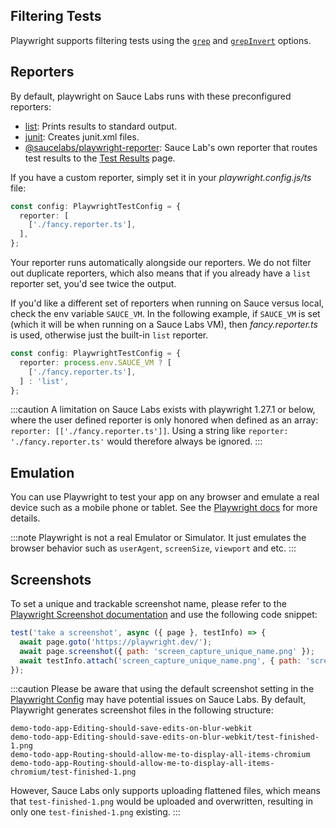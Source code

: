 ## Filtering Tests

Playwright supports filtering tests using the [`grep`](/web-apps/automated-testing/playwright/yaml/#grep) and [`grepInvert`](/web-apps/automated-testing/playwright/yaml/#grepinvert) options.

## Reporters

By default, playwright on Sauce Labs runs with these preconfigured reporters:

- [list](https://playwright.dev/docs/test-reporters#list-reporter): Prints results to standard output.
- [junit](https://playwright.dev/docs/test-reporters#junit-reporter): Creates junit.xml files.
- [@saucelabs/playwright-reporter](https://github.com/saucelabs/sauce-playwright-reporter): Sauce Lab's own reporter that routes test results to the [Test Results](/test-results/viewing-test-results/) page.

If you have a custom reporter, simply set it in your _playwright.config.js/ts_ file:

```typescript
const config: PlaywrightTestConfig = {
  reporter: [
    ['./fancy.reporter.ts'],
  ],
};
```

Your reporter runs automatically alongside our reporters.
We do not filter out duplicate reporters, which also means that if you already have a `list` reporter set, you'd see twice the output.

If you'd like a different set of reporters when running on Sauce versus local, check the env variable `SAUCE_VM`. In the following example, if `SAUCE_VM` is set (which it will be when running on a Sauce Labs VM), then _fancy.reporter.ts_ is used, otherwise just the built-in `list` reporter.

```typescript
const config: PlaywrightTestConfig = {
  reporter: process.env.SAUCE_VM ? [
    ['./fancy.reporter.ts'],
  ] : 'list',
};
```

:::caution
A limitation on Sauce Labs exists with playwright 1.27.1 or below, where the user defined reporter is only honored when defined as an array: `reporter: [['./fancy.reporter.ts']]`. Using a string like `reporter: './fancy.reporter.ts'` would therefore always be ignored.
:::

## Emulation

You can use Playwright to test your app on any browser and emulate a real device such as a mobile phone or tablet. See the [Playwright docs](https://playwright.dev/docs/emulation) for more details.

:::note
Playwright is not a real Emulator or Simulator. It just emulates the browser behavior such as `userAgent`, `screenSize`, `viewport` and etc.
:::

## Screenshots

To set a unique and trackable screenshot name, please refer to the [Playwright Screenshot documentation](https://playwright.dev/docs/screenshots) and use the following code snippet:

```javascript
test('take a screenshot', async ({ page }, testInfo) => {
  await page.goto('https://playwright.dev/');
  await page.screenshot({ path: 'screen_capture_unique_name.png' });
  await testInfo.attach('screen_capture_unique_name.png', { path: 'screen_capture_unique_name.png', contentType: 'image/png' });
});
```

:::caution
Please be aware that using the default screenshot setting in the [Playwright Config](https://playwright.dev/docs/test-use-options#recording-options) may have potential issues on Sauce Labs. By default, Playwright generates screenshot files in the following structure:

```
demo-todo-app-Editing-should-save-edits-on-blur-webkit
demo-todo-app-Editing-should-save-edits-on-blur-webkit/test-finished-1.png
demo-todo-app-Routing-should-allow-me-to-display-all-items-chromium
demo-todo-app-Routing-should-allow-me-to-display-all-items-chromium/test-finished-1.png
```

However, Sauce Labs only supports uploading flattened files, which means that `test-finished-1.png` would be uploaded and overwritten, resulting in only one `test-finished-1.png` existing.
:::
